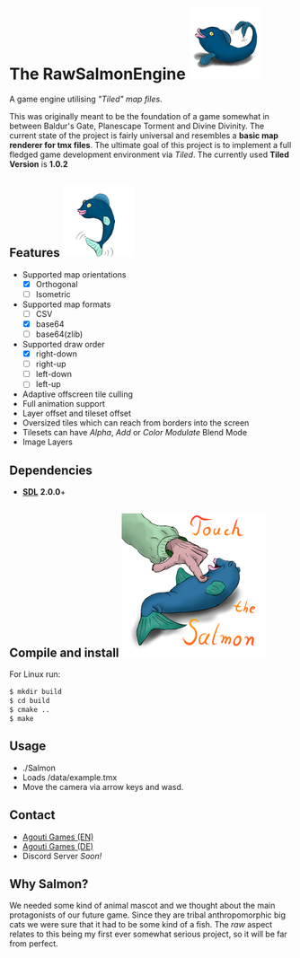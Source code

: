 # The RawSalmonEngine ![Salmon Logo](/icons/RawSalmonLogo_Ver2_128px.png)
A game engine utilising *"Tiled" map files*.

This was originally meant to be the foundation of a game somewhat in between
Baldur's Gate, Planescape Torment and Divine Divinity. The current state of 
the project is fairly universal and resembles a **basic map renderer for tmx 
files**. The ultimate goal of this project is to implement a full fledged
game development environment via *Tiled*. The currently used **Tiled Version** is **1.0.2**
## Features ![Salmon Jump](/icons/RawSalmonLogo_Ver1_128px.png)
* Supported map orientations
  - [x] Orthogonal
  - [ ] Isometric
* Supported map formats
  - [ ] CSV
  - [x] base64
  - [ ] base64(zlib)
* Supported draw order
  - [x] right-down
  - [ ] right-up
  - [ ] left-down
  - [ ] left-up
* Adaptive offscreen tile culling
* Full animation support
* Layer offset and tileset offset
* Oversized tiles which can reach from borders into the screen
* Tilesets can have *Alpha*, *Add* or *Color Modulate* Blend Mode
* Image Layers
## Dependencies
* **[SDL](http://www.libsdl.org/)** **2.0.0**+

## Compile and install ![Salmon Touch](/icons/TouchIt.png)
For Linux run:

    $ mkdir build
    $ cd build
    $ cmake ..
    $ make
    
## Usage
* ./Salmon
* Loads /data/example.tmx
* Move the camera via arrow keys and wasd.
## Contact
* [Agouti Games (EN)](http://game.moonlighthiker.de/index.php/en/)
* [Agouti Games (DE)](http://game.moonlighthiker.de/index.php/de/)
* Discord Server *Soon!*
## Why Salmon?
We needed some kind of animal mascot and we thought about the main protagonists 
of our future game. Since they are tribal anthropomorphic big cats we were sure
that it had to be some kind of a fish. The *raw* aspect relates to this being my
first ever somewhat serious project, so it will be far from perfect.
